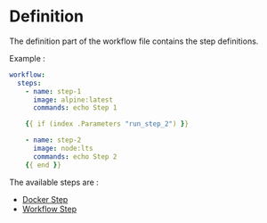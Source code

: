 # Definition

The definition part of the workflow file contains the step definitions.

Example :
```yaml
workflow:
  steps:
    - name: step-1
      image: alpine:latest
      commands: echo Step 1

    {{ if (index .Parameters "run_step_2") }}

    - name: step-2
      image: node:lts
      commands: echo Step 2
    {{ end }}
```

The available steps are :
- [Docker Step](/docs/docker-step.md)
- [Workflow Step](/docs/workflow-step.md)
